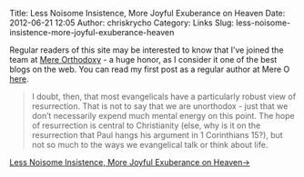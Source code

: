 Title: Less Noisome Insistence, More Joyful Exuberance on Heaven
Date: 2012-06-21 12:05
Author: chriskrycho
Category: Links
Slug: less-noisome-insistence-more-joyful-exuberance-heaven

Regular readers of this site may be interested to know that I’ve joined the team
at [Mere Orthodoxy](http://www.mereorthodoxy.com) - a huge honor, as I consider
it one of the best blogs on the web. You can read my first post as a regular
author at Mere O [here][mere-o].

[mere-o]: http://www.mereorthodoxy.com/less-noisome-insistence-more-joyful-exuberance-heaven/

> I doubt, then, that most evangelicals have a particularly robust view of
> resurrection. That is not to say that we are unorthodox - just that we don’t
> necessarily expend much mental energy on this point. The hope of resurrection
> is central to Christianity (else, why is it on the resurrection that Paul
> hangs his argument in 1 Corinthians 15?), but not so much to the ways we
> evangelical talk or think about life.

[Less Noisome Insistence, More Joyful Exuberance on Heaven&rarr;](http://www.mereorthodoxy.com/less-noisome-insistence-more-joyful-exuberance-heaven/)
